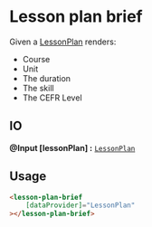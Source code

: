 # **Lesson plan brief**

Given a [LessonPlan]()
renders:
- Course
- Unit
- The duration
- The skill
- The CEFR Level


## IO

**@Input [lessonPlan] :** [`LessonPlan`]()

## Usage

```html
<lesson-plan-brief
    [dataProvider]="LessonPlan"
></lesson-plan-brief>
```
